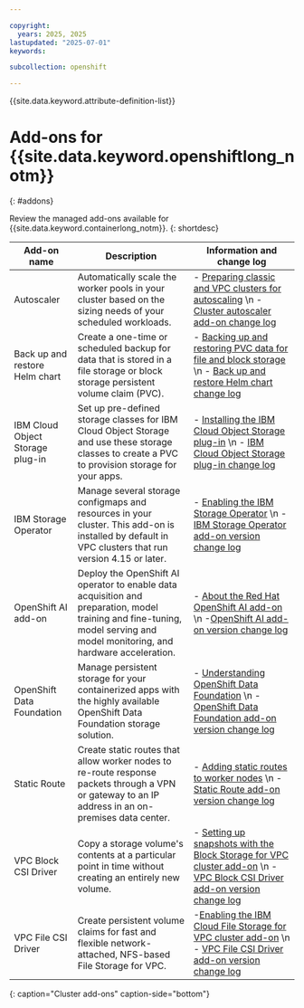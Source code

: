 ```yaml
---

copyright:
  years: 2025, 2025
lastupdated: "2025-07-01"
keywords:  

subcollection: openshift

---
```


{{site.data.keyword.attribute-definition-list}}

# Add-ons for {{site.data.keyword.openshiftlong_notm}}
{: #addons}

Review the managed add-ons available for {{site.data.keyword.containerlong_notm}}.
{: shortdesc}

|Add-on name | Description | Information and change log |
|---|---|---|
| Autoscaler | Automatically scale the worker pools in your cluster based on the sizing needs of your scheduled workloads. | - [Preparing classic and VPC clusters for autoscaling](/docs/containers?topic=containers-cluster-scaling-classic-vpc)  \n - [Cluster autoscaler add-on change log](/docs/containers?topic=containers-ca_changelog) |
| Back up and restore Helm chart | Create a one-time or scheduled backup for data that is stored in a file storage or block storage persistent volume claim (PVC). | - [Backing up and restoring PVC data for file and block storage](/docs/containers?topic=containers-utilities#ibmcloud-backup-restore)  \n - [Back up and restore Helm chart change log](/docs/containers?topic=containers-backup_restore_changelog) |
| IBM Cloud Object Storage plug-in | Set up pre-defined storage classes for IBM Cloud Object Storage and use these storage classes to create a PVC to provision storage for your apps. | - [Installing the IBM Cloud Object Storage plug-in](/docs/containers?topic=containers-storage_cos_install)  \n - [IBM Cloud Object Storage plug-in change log](/docs/containers?topic=containers-cos_plugin_changelog) |
| IBM Storage Operator |  Manage several storage configmaps and resources in your cluster. This add-on is installed by default in VPC clusters that run version 4.15 or later. | - [Enabling the IBM Storage Operator](/docs/containers?topic=containers-storage-operator)  \n - [IBM Storage Operator add-on version change log](/docs/containers?topic=containers-cl-add-ons-ibm-storage-operator) |
| OpenShift AI add-on | Deploy the OpenShift AI operator to enable data acquisition and preparation, model training and fine-tuning, model serving and model monitoring, and hardware acceleration. | - [About the Red Hat OpenShift AI add-on](/docs/openshift?topic=openshift-ai-addon-about)  \n -[OpenShift AI add-on version change log](/docs/openshift?topic=openshift-cl-add-ons-openshift-ai) |
| OpenShift Data Foundation |  Manage persistent storage for your containerized apps with the highly available OpenShift Data Foundation storage solution. | - [Understanding OpenShift Data Foundation](/docs/openshift?topic=openshift-ocs-storage-prep)  \n - [OpenShift Data Foundation add-on version change log](/docs/openshift?topic=openshift-cl-add-ons-openshift-data-foundation)  |
| Static Route |  Create static routes that allow worker nodes to re-route response packets through a VPN or gateway to an IP address in an on-premises data center. | - [Adding static routes to worker nodes](/docs/containers?topic=containers-static-routes)  \n - [Static Route add-on version change log](/docs/containers?topic=containers-cl-add-ons-static-route) |
| VPC Block CSI Driver | Copy a storage volume's contents at a particular point in time without creating an entirely new volume. | - [Setting up snapshots with the Block Storage for VPC cluster add-on](/docs/containers?topic=containers-vpc-volume-snapshot)  \n - [VPC Block CSI Driver add-on version change log](/docs/containers?topic=containers-cl-add-ons-vpc-block-csi-driver) | 
| VPC File CSI Driver | Create persistent volume claims for fast and flexible network-attached, NFS-based File Storage for VPC. | -[Enabling the IBM Cloud File Storage for VPC cluster add-on](/docs/containers?topic=containers-storage-file-vpc-install)  \n - [VPC File CSI Driver add-on version change log](/docs/containers?topic=containers-cl-add-ons-vpc-file-csi-driver) |
{: caption="Cluster add-ons" caption-side="bottom"}
